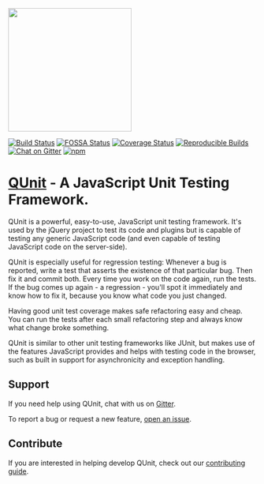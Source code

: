 <img src="/docs/img/QUnit-Logo-Large.png" width="250" height="auto">

[![Build Status](https://travis-ci.com/qunitjs/qunit.svg?branch=main)](https://travis-ci.com/qunitjs/qunit)
[![FOSSA Status](https://app.fossa.io/api/projects/git%2Bhttps%3A%2F%2Fgithub.com%2Fqunitjs%2Fqunit.svg?type=shield)](https://app.fossa.io/projects/git%2Bhttps%3A%2F%2Fgithub.com%2Fqunitjs%2Fqunit?ref=badge_shield)
[![Coverage Status](https://coveralls.io/repos/qunitjs/qunit/badge.svg)](https://coveralls.io/github/qunitjs/qunit)
[![Reproducible Builds](https://img.shields.io/badge/Reproducible_Builds-ok-success?labelColor=1e5b96)](https://reproducible-builds.org/)
[![Chat on Gitter](https://badges.gitter.im/Join%20Chat.svg)](https://gitter.im/qunitjs/qunit?utm_source=badge&utm_medium=badge&utm_campaign=pr-badge&utm_content=badge)
[![npm](https://img.shields.io/npm/v/qunit.svg?style=flat)](https://www.npmjs.com/package/qunit)

# [QUnit](https://qunitjs.com) - A JavaScript Unit Testing Framework.

QUnit is a powerful, easy-to-use, JavaScript unit testing framework. It's used by the jQuery
project to test its code and plugins but is capable of testing any generic
JavaScript code (and even capable of testing JavaScript code on the server-side).

QUnit is especially useful for regression testing: Whenever a bug is reported,
write a test that asserts the existence of that particular bug. Then fix it and
commit both. Every time you work on the code again, run the tests. If the bug
comes up again - a regression - you'll spot it immediately and know how to fix
it, because you know what code you just changed.

Having good unit test coverage makes safe refactoring easy and cheap. You can
run the tests after each small refactoring step and always know what change
broke something.

QUnit is similar to other unit testing frameworks like JUnit, but makes use of
the features JavaScript provides and helps with testing code in the browser, such
as built in support for asynchronicity and exception handling.

## Support

If you need help using QUnit, chat with us on [Gitter](https://gitter.im/qunitjs/qunit).

To report a bug or request a new feature, [open an issue](https://github.com/qunitjs/qunit/issues).

## Contribute

If you are interested in helping develop QUnit, check out our [contributing guide](./CONTRIBUTING.md).

